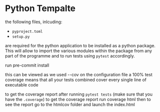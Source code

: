 # Python Tempalte

the following files, inlcuding:
- `pyproject.toml`
- `setup.py`

are required for the python application to be installed as a python package. This will allow to import the various modules within the package from any part of the programme and to run tests using `pytest` accordingly.

run pre-commit install

this can be viewed as we used --cov on the configuration file
a 100% test coverage means that all your tests combined cover every single line of executable code


to get the coverage report after running ``pytest tests`` (make sure that you have the ``.coverage``)
to get the coverage report run
coverage html
then to see the report go to the htmlcov folder and launch the index.html
